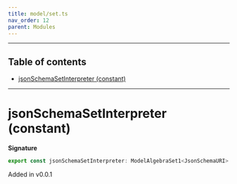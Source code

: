 ```yaml
---
title: model/set.ts
nav_order: 12
parent: Modules
---
```


---

<h2 class="text-delta">Table of contents</h2>

- [jsonSchemaSetInterpreter (constant)](#jsonschemasetinterpreter-constant)

---

# jsonSchemaSetInterpreter (constant)

**Signature**

```ts
export const jsonSchemaSetInterpreter: ModelAlgebraSet1<JsonSchemaURI> = ...
```

Added in v0.0.1
